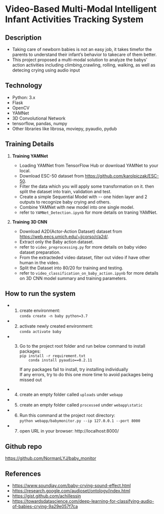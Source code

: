 # Video-Based Multi-Modal Intelligent Infant Activities Tracking System

## Description
* Taking care of newborn babies is not an easy job, it takes timefor the parents to understand their infant’s behavior to takecare of them better. 
* This project proposed a multi-modal solution to analyze the babys’ action activities including climbing,crawling, rolling, walking, as well as detecing crying using audio input




## Technology
* Python: 3.x
* Flask
* OpenCV
* YAMNet
* 3D Convolutional Network
* tensorflow, pandas, numpy
* Other libraries like librosa, moviepy, pyaudio, pydub

## Training Details

1. **Training YAMNet**
      * Loading YAMNet from TensorFlow Hub or download YAMNet to your local.
      * Download ESC-50 dataset from https://github.com/karolpiczak/ESC-50.
      * Filter the data which you will apply some transformation on it. then split the dataset into train, validation and test.
      * Create a simple Sequential Model with -- one hiden layer and 2 outputs to recognize baby crying and others.
      * Combine YAMNet with new model into one single model.
      * refer to ```YAMNet_Detection.ipynb``` for more details on traning YAMNet.

2. **Training 3D CNN**
      * Download A2D(Actor-Action Dataset) dataset from https://web.eecs.umich.edu/~jjcorso/r/a2d/.
      * Extract only the Baby action dataset.
      * refer to ```video_preprocessing.py``` for more details on baby video dataset preparation.
      * From the extracteded video dataset, filter out video if have other human in the video.
      * Split the Dataset into 80/20 for training and testing.
      * refer to ```video_classification_on_baby_action.ipynb``` for more details on 3D CNN model summary and training parameters.
       

## How to run the system


* 1. create environment:   
            ```
      	conda create -n baby python=3.7
            ```

* 2. activate newly created environment:   
            ```
      	conda activate baby
            ```

* 3. Go to the project root folder and run below command to install packages:   
            ```
      	pip install -r requirement.txt  
            ```   
            ```    
            conda install pyaudio==0.2.11
            ```

     If any packages fail to install, try installing individually      
     If any errors, try to do this one more time to avoid packages being missed out   

* 4.  create an empty folder called `uploads` under `webapp`  
* 5.  create an empty folder called `processed` under `webapp\static`  

* 6. Run this command at the project root directory:  
             ```
             python webapp/babymonitor.py --ip 127.0.0.1 --port 8000
             ```
* 7. open URL in your browser: http://localhost:8000/


## Github repo   
https://github.com/NormanLYJ/baby_monitor
## References

* https://www.soundjay.com/baby-crying-sound-effect.html
* https://research.google.com/audioset/ontology/index.html
* https://gist.github.com/achillessin
* https://towardsdatascience.com/deep-learning-for-classifying-audio-of-babies-crying-9a29e057f7ca

